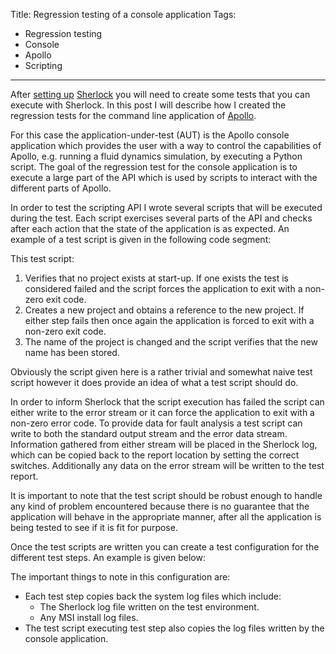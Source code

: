 Title: Regression testing of a console application
Tags:
  - Regression testing
  - Console
  - Apollo
  - Scripting
---

After [setting up](/posts/Regression-testing-with-Sherlock.html) [Sherlock](/projects/sherlock.html)
you will need to create some tests that you can execute with Sherlock. In this post I will describe
how I created the regression tests for the command line application of [Apollo](/projects/apollo.html).

For this case the application-under-test (AUT) is the Apollo console application which provides the
user with a way to control the capabilities of Apollo, e.g. running a fluid dynamics simulation, by
executing a Python script. The goal of the regression test for the console application is to execute
a large part of the API which is used by scripts to interact with the different parts of Apollo.

In order to test the scripting API I wrote several scripts that will be executed during the test.
Each script exercises several parts of the API and checks after each action that the state of the
application is as expected. An example of a test script is given in the following code segment:

<script src="https://gist.github.com/pvandervelde/8995251.js"></script>

This test script:

1. Verifies that no project exists at start-up. If one exists the test is considered failed and the
  script forces the application to exit with a non-zero exit code.
1. Creates a new project and obtains a reference to the new project. If either step fails then once
  again the application is forced to exit with a non-zero exit code.
1. The name of the project is changed and the script verifies that the new name has been stored.

Obviously the script given here is a rather trivial and somewhat naive test script however it does
provide an idea of what a test script should do.

In order to inform Sherlock that the script execution has failed the script can either write to the
error stream or it can force the application to exit with a non-zero error code. To provide data for
fault analysis a test script can write to both the standard output stream and the error data stream.
Information gathered from either stream will be placed in the Sherlock log, which can be copied back
to the report location by setting the correct switches. Additionally any data on the error stream
will be written to the test report.

It is important to note that the test script should be robust enough to handle any kind of problem
encountered because there is no guarantee that the application will behave in the appropriate manner,
after all the application is being tested to see if it is fit for purpose.

Once the test scripts are written you can create a test configuration for the different test steps.
An example is given below:

<script src="https://gist.github.com/pvandervelde/8995455.js"></script>

The important things to note in this configuration are:

- Each test step copies back the system log files which include:
    * The Sherlock log file written on the test environment.
    * Any MSI install log files.
- The test script executing test step also copies the log files written by the console application.
